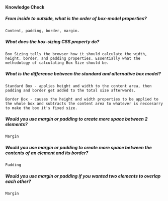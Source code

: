 #### Knowledge Check

  #####  From inside to outside, what is the order of box-model properties?
    Content, padding, border, margin.

  #####  What does the box-sizing CSS property do?
    Box Sizing tells the browser how it should calculate the width, height, border, and padding properties. Essentially what the methodology of calculating Box Size should be.

  #####  What is the difference between the standard and alternative box model?
    Standard Box - applies height and width to the content area, then padding and border get added to the total size afterwards.

    Border Box - causes the height and width properties to be applied to the whole box and subtracts the content area to whatever is neccesarry to make the box it's fixed size.

  #####  Would you use margin or padding to create more space between 2 elements?
    Margin

  #####  Would you use margin or padding to create more space between the contents of an element and its border?
    Padding

  #####  Would you use margin or padding if you wanted two elements to overlap each other?
    Margin